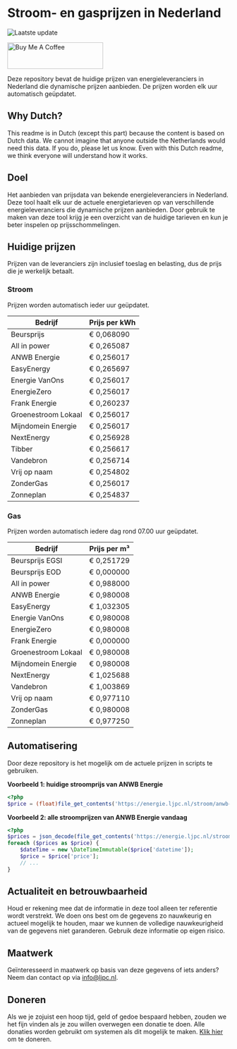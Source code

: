 # Stroom- en gasprijzen in Nederland

![Laatste update](https://img.shields.io/badge/laatste%20update-2023--08--01%2000%3A00%20CET-brightgreen)

<a href="https://www.buymeacoffee.com/Lars-" target="_blank"><img src="https://cdn.buymeacoffee.com/buttons/v2/default-orange.png" alt="Buy Me A Coffee" height="60" style="height: 60px !important;width: 217px !important;" ></a>

Deze repository bevat de huidige prijzen van energieleveranciers in Nederland die dynamische prijzen aanbieden. De prijzen worden elk uur automatisch geüpdatet.

## Why Dutch?

This readme is in Dutch (except this part) because the content is based on Dutch data. We cannot imagine that anyone outside the Netherlands would need this data. If you do, please let us know. Even with this Dutch readme, we think
everyone will understand how it works.

## Doel

Het aanbieden van prijsdata van bekende energieleveranciers in Nederland. Deze tool haalt elk uur de actuele energietarieven op van verschillende energieleveranciers die dynamische prijzen aanbieden. Door gebruik te maken van deze tool
krijg je een overzicht van de huidige tarieven en kun je beter inspelen op prijsschommelingen.

## Huidige prijzen

Prijzen van de leveranciers zijn inclusief toeslag en belasting, dus de prijs die je werkelijk betaalt.

### Stroom

Prijzen worden automatisch ieder uur geüpdatet.

 Bedrijf | Prijs per kWh 
---------|---------------
Beursprijs | € 0,068090
All in power | € 0,265087
ANWB Energie | € 0,256017
EasyEnergy | € 0,265697
Energie VanOns | € 0,256017
EnergieZero | € 0,256017
Frank Energie | € 0,260237
Groenestroom Lokaal | € 0,256017
Mijndomein Energie | € 0,256017
NextEnergy | € 0,256928
Tibber | € 0,256617
Vandebron | € 0,256714
Vrij op naam | € 0,254802
ZonderGas | € 0,256017
Zonneplan | € 0,254837


### Gas

Prijzen worden automatisch iedere dag rond 07.00 uur geüpdatet.

 Bedrijf | Prijs per m³ 
---------|--------------
Beursprijs EGSI | € 0,251729
Beursprijs EOD | € 0,000000
All in power | € 0,988000
ANWB Energie | € 0,980008
EasyEnergy | € 1,032305
Energie VanOns | € 0,980008
EnergieZero | € 0,980008
Frank Energie | € 0,000000
Groenestroom Lokaal | € 0,980008
Mijndomein Energie | € 0,980008
NextEnergy | € 1,025688
Vandebron | € 1,003869
Vrij op naam | € 0,977110
ZonderGas | € 0,980008
Zonneplan | € 0,977250


## Automatisering

Door deze repository is het mogelijk om de actuele prijzen in scripts te gebruiken.

**Voorbeeld 1: huidige stroomprijs van ANWB Energie**

```php
<?php
$price = (float)file_get_contents('https://energie.ljpc.nl/stroom/anwb-energie-nu.txt');

```

**Voorbeeld 2: alle stroomprijzen van ANWB Energie vandaag**

```php
<?php
$prices = json_decode(file_get_contents('https://energie.ljpc.nl/stroom/all-in-power-vandaag.json'),true);
foreach ($prices as $price) {
    $dateTime = new \DateTimeImmutable($price['datetime']);
    $price = $price['price'];
    // ...
}
```

## Actualiteit en betrouwbaarheid

Houd er rekening mee dat de informatie in deze tool alleen ter referentie wordt verstrekt. We doen ons best om de gegevens zo nauwkeurig en actueel mogelijk te houden, maar we kunnen de volledige nauwkeurigheid van de gegevens niet
garanderen. Gebruik deze informatie op eigen risico.

## Maatwerk

Geïnteresseerd in maatwerk op basis van deze gegevens of iets anders? Neem dan contact op
via [info@ljpc.nl](mailto:info@ljpc.nl?subject=Energie%20prijzen).

## Doneren

Als we je zojuist een hoop tijd, geld of gedoe bespaard hebben, zouden we het fijn vinden als je zou willen overwegen een
donatie te doen. Alle donaties worden gebruikt om systemen als dit mogelijk te
maken. [Klik hier](https://www.buymeacoffee.com/Lars-) om te doneren.
